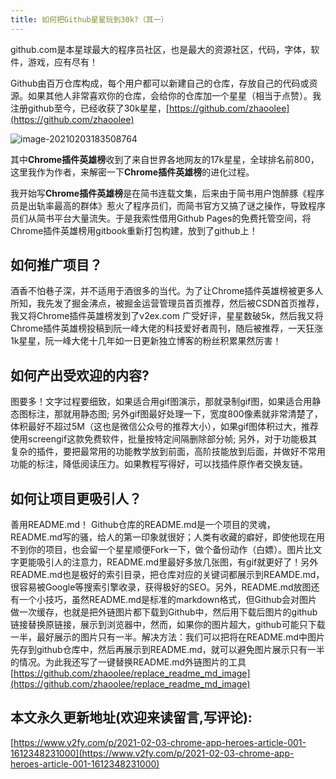 ```yaml
---
title: 如何把Github星星玩到30k?（其一）
---
```




github.com是本星球最大的程序员社区，也是最大的资源社区，代码，字体，软件，游戏，应有尽有！

Github由百万仓库构成，每个用户都可以新建自己的仓库，存放自己的代码或资源。如果其他人非常喜欢你的仓库，会给你的仓库加一个星星（相当于点赞）。我注册github至今，已经收获了30k星星，[https://github.com/zhaoolee](https://github.com/zhaoolee)

![image-20210203183508764](https://cdn.fangyuanxiaozhan.com/assets/1612348510020D3GnNb4x.png)

其中**Chrome插件英雄榜**收到了来自世界各地网友的17k星星，全球排名前800，这里我作为作者，来解密一下**Chrome插件英雄榜**的进化过程。

我开始写**Chrome插件英雄榜**是在简书连载文集，后来由于简书用户饱醉豚《程序员是出轨率最高的群体》惹火了程序员们，而简书官方又搞了谜之操作，导致程序员们从简书平台大量流失。于是我索性借用Github Pages的免费托管空间，将Chrome插件英雄榜用gitbook重新打包构建，放到了github上！

## 如何推广项目？

酒香不怕巷子深，并不适用于酒很多的当代。为了让Chrome插件英雄榜被更多人所知，我先发了掘金沸点，被掘金运营管理员首页推荐，然后被CSDN首页推荐，我又将Chrome插件英雄榜发到了v2ex.com 广受好评，星星数破5k，然后我又将Chrome插件英雄榜投稿到阮一峰大佬的科技爱好者周刊，随后被推荐，一天狂涨1k星星，阮一峰大佬十几年如一日更新独立博客的粉丝积累果然厉害！

## 如何产出受欢迎的内容? 

图要多！文字过程要细致，如果适合用gif图演示，那就录制gif图，如果适合用静态图标注，那就用静态图; 另外gif图最好处理一下，宽度800像素就非常清楚了，体积最好不超过5M（这也是微信公众号的推荐大小），如果gif图体积过大，推荐使用screengif这款免费软件，批量按特定间隔删除部分帧; 另外，对于功能极其复杂的插件，要把最常用的功能教学放到前面，高阶技能放到后面，并做好不常用功能的标注，降低阅读压力。如果教程写得好，可以找插件原作者交换友链。


## 如何让项目更吸引人？

善用README.md！ Github仓库的README.md是一个项目的灵魂，README.md写的骚，给人的第一印象就很好；人类有收藏的癖好，即使他现在用不到你的项目，也会留一个星星顺便Fork一下，做个备份动作（白嫖）。图片比文字更能吸引人的注意力，README.md里最好多放几张图，有gif就更好了！另外README.md也是极好的索引目录，把仓库对应的关键词都展示到REAMDE.md，很容易被Google等搜索引擎收录，获得极好的SEO。另外，README.md放图还有一个小技巧，虽然README.md是标准的markdown格式，但Github会对图片做一次缓存，也就是把外链图片都下载到Github中，然后用下载后图片的github链接替换原链接，展示到浏览器中，然而，如果你的图片超大，github可能只下载一半，最好展示的图片只有一半。解决方法：我们可以把将在README.md中图片先存到github仓库中，然后再展示到README.md，就可以避免图片展示只有一半的情况。为此我还写了一键替换README.md外链图片的工具 [https://github.com/zhaoolee/replace_readme_md_image](https://github.com/zhaoolee/replace_readme_md_image)







## 本文永久更新地址(欢迎来读留言,写评论):

[https://www.v2fy.com/p/2021-02-03-chrome-app-heroes-article-001-1612348231000](https://www.v2fy.com/p/2021-02-03-chrome-app-heroes-article-001-1612348231000)
